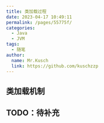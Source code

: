 ```yaml
---
title: 类加载过程
date: 2023-04-17 10:49:11
permalink: /pages/55775f/
categories:
  - Java
  - JVM
tags:
  - 随笔
author: 
  name: Mr.Kusch
  link: https://github.com/kuschzzp
---
```

## 类加载机制

## TODO：待补充
